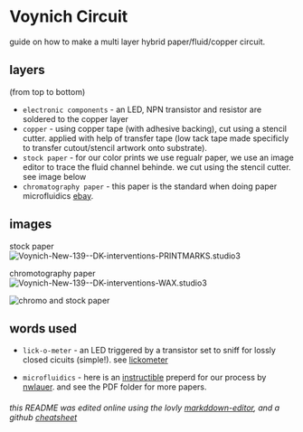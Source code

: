 # Voynich Circuit

guide on how to make a multi layer hybrid paper/fluid/copper circuit.  

## layers 
(from top to bottom)
* ```electronic components``` - an LED, NPN transistor and resistor are soldered to the copper layer
* ```copper``` - using copper tape (with adhesive backing), cut using a stencil cutter. applied with help of transfer tape (low tack tape made specificly to transfer cutout/stencil artwork onto substrate).
* ```stock paper``` - for our color prints we use regualr paper, we use an image editor to trace the fluid channel behinde. we cut using the stencil cutter. see image below 
* ```chromatography paper``` - this paper is the standard when doing paper microfluidics [ebay](http://i.imgur.com/eshUevj.jpg). 



## images

stock paper  
![](http://i.imgur.com/hTALFTF.jpg "Voynich-New-139--DK-interventions-PRINTMARKS.studio3")

chromotography paper  
![](http://i.imgur.com/qjCg9HK.jpg "Voynich-New-139--DK-interventions-WAX.studio3")

![](http://i.imgur.com/wBrGC2gl.jpg "chromo and stock paper")


## words used

* ```lick-o-meter``` - an LED triggered by a transistor set to sniff for lossly closed cicuits (simple!).  see [lickometer](https://github.com/5shekel/lickometer)  

* ```microfluidics``` - here is an [instructible](https://www.instructables.com/id/Wax-Paper-Microfluidics/) preperd for our process by [nwlauer](https://www.instagram.com/nwlauer/). and see the PDF folder for more papers. 


###### this README was edited online using the lovly [markddown-editor](https://jbt.github.io/markdown-editor), and a github [cheatsheet](https://github.com/adam-p/markdown-here/wiki/Markdown-Cheatsheet#links)